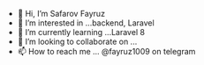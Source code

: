 - 👋 Hi, I’m Safarov Fayruz
- 👀 I’m interested in ...backend, Laravel
- 🌱 I’m currently learning ...Laravel 8 
- 💞️ I’m looking to collaborate on ...
- 📫 How to reach me ... @fayruz1009 on telegram

<!---
Rizo7/Rizo7 is a ✨ special ✨ repository because its `README.md` (this file) appears on your GitHub profile.
You can click the Preview link to take a look at your changes.
--->

